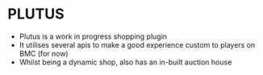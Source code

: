 # PLUTUS
- Plutus is a work in progress shopping plugin
- It utilises several apis to make a good experience custom to players on BMC (for now)
- Whilst being a dynamic shop, also has an in-built auction house
